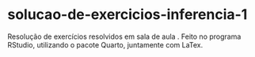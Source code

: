 # solucao-de-exercicios-inferencia-1
 Resolução de exercícios resolvidos em sala de aula .  Feito no programa RStudio, utilizando o pacote Quarto, juntamente com LaTex.
